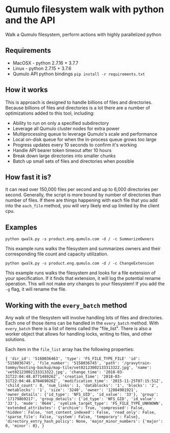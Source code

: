 # Qumulo filesystem walk with python and the API

Walk a Qumulo filesystem, perform actions with highly parallelized python

## Requirements

* MacOSX - python 2.7.16 + 3.7.7
* Linux  - python 2.7.15 + 3.7.6
* Qumulo API python bindings `pip install -r requirements.txt`


## How it works

This is approach is designed to handle billions of files and directories. Because billions of files and directories is a lot there are a number of optimizations added to this tool, including:

* Ability to run on only a specified subdirectory
* Leverage all Qumulo cluster nodes for extra power
* Multiprocessing queue to leverage Qumulo's scale and performance
* Local on-disk queue for when the in-process queue grows too large
* Progress updates every 10 seconds to confirm it's working
* Handle API bearer token timeout after 10 hours
* Break down large directories into smaller chunks
* Batch up small sets of files and directories when possible


## How fast it is?

It can read over 150,000 files per second and up to 6,000 directories per second. Generally, the script is more bound by number of directories than number of files. If there are things happening with each file that you add into the `each_file` method, you will very likely end up limited by the client cpu.


## Examples

`python qwalk.py -s product.eng.qumulo.com -d / -c SummarizeOwners`

This example runs walks the filesystem and summarizes owners and their corresponding file count and capacity utilization.

`python qwalk.py -s product.eng.qumulo.com -d / -c ChangeExtension`

This example runs walks the filesystem and looks for a file extension of your specification. If it finds that extension, it will log the potential rename operation. This will not make *any* changes to your filesystem! If you add the `-g` flag, it will rename the file.


## Working with the `every_batch` method

Any walk of the filesystem will involve handling lots of files and directories. Each one of those items can be handled in the `every_batch` method. With `every_batch` there is a list of items called the "file_list". There is also a worker object that allows for handling locks, writing to files, and other solutions.

Each item in the `file_list` array has the following properties:

`{
 'dir_id': '5160036463',
 'type': 'FS_FILE_TYPE_FILE'
 'id': '5158036745',
 'file_number': '5158036745',
 'path': '/gravytrain-tommy/hosting-backup/map-tile/vet02123002133313322.jpg',
 'name': 'vet02123002133313322.jpg',
 'change_time': '2018-03-31T22:04:48.877148926Z',
 'creation_time': '2018-03-31T22:04:48.870469026Z',
 'modification_time': '2015-11-25T07:15:51Z',
 'child_count': 0,
 'num_links': 1,
 'datablocks': '1',
 'blocks': '2',
 'metablocks': '1',
 'size': '3240',
 'owner': '12884901921',
 'owner_details': {'id_type': 'NFS_UID', 'id_value': '33'},
 'group': '17179869217',
 'group_details': {'id_type': 'NFS_GID', 'id_value': '33'},
 'mode': '0644',
 'symlink_target_type': 'FS_FILE_TYPE_UNKNOWN',
 'extended_attributes': {'archive': True,
                         'compressed': False,
                         'hidden': False,
                         'not_content_indexed': False,
                         'read_only': False,
                         'sparse_file': False,
                         'system': False,
                         'temporary': False},
 'directory_entry_hash_policy': None,
 'major_minor_numbers': {'major': 0, 'minor': 0},
}
`

